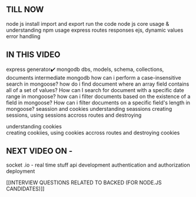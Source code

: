 TILL NOW
--------------------------------------
node js install
import and export 
run the code 
node js core usage & understanding
npm usage 
express
routes
responses
ejs, dynamic values
error handling


IN THIS VIDEO
-------------------------------------------------------------
express generator✔️
mongodb
 dbs, models, schema, collections, documents
 intermediate mongodb
      how can i perform a case-insensitive search in mongoose?
      how do i find document where an array field contains all of a set of 
      values?
      How can I search for document with a specific date range in mongoose?
      how can i filter documents based on the existence of a field in mongoose?
      How can i filter documents on a specific field's length in mongoose?
seassion and cookies
understanding seassions
      creating sessions, using sessions accross routes and destroying 

understanding cookies      
      creating cookiies, using cookies accross routes and destroying cookies


NEXT VIDEO ON -
-----------------------------------------------------------
socket .io - real time stuff
api development
authentication and authorization
deployment


[[INTERVIEW QUESTIONS RELATED TO BACKED (FOR NODE.JS CANDIDATES)]]